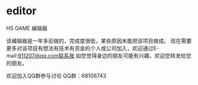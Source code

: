 # editor
H5 GAME 编辑器

该编辑器是一年多前做的，完成度很低，某些原因未能把该项目做成。
现在需要更多对该项目有想法有技术有资金的个人或公司加入，欢迎通过E-mail:911207@qq.com联系我
如您觉得身边的朋友可能有兴趣，欢迎您转发给您的朋友。

欢迎加入QQ群参与讨论
QQ群：68106743
